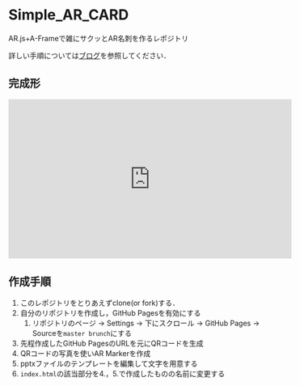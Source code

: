 # Simple_AR_CARD 

AR.js+A-Frameで雑にサクッとAR名刺を作るレポジトリ

詳しい手順については[ブログ](https://murabitoleg.com/simple-ar-meishi/)を参照してください．

## 完成形

<iframe width="560" height="315" src="https://www.youtube.com/embed/ZFQxX1sKyss" frameborder="0" allow="accelerometer; autoplay; encrypted-media; gyroscope; picture-in-picture" allowfullscreen></iframe>

## 作成手順

1. このレポジトリをとりあえずclone(or fork)する．
2. 自分のリポジトリを作成し，GitHub Pagesを有効にする
   1. リポジトリのページ -> Settings -> 下にスクロール -> GitHub Pages -> Sourceを`master brunch`にする
3. 先程作成したGitHub PagesのURLを元にQRコードを生成
4. QRコードの写真を使いAR Markerを作成
5. pptxファイルのテンプレートを編集して文字を用意する
6. `index.html`の該当部分を4.，5.で作成したものの名前に変更する
